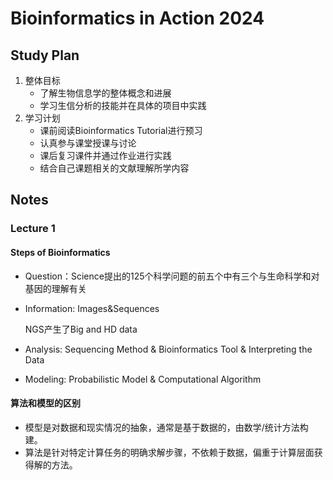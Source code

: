 # Bioinformatics in Action 2024
## Study Plan
1. 整体目标
   - 了解生物信息学的整体概念和进展
   - 学习生信分析的技能并在具体的项目中实践
2. 学习计划
   - 课前阅读Bioinformatics Tutorial进行预习
   - 认真参与课堂授课与讨论
   - 课后复习课件并通过作业进行实践
   - 结合自己课题相关的文献理解所学内容
## Notes 
### Lecture 1
#### Steps of Bioinformatics
- Question：Science提出的125个科学问题的前五个中有三个与生命科学和对基因的理解有关
- Information: Images&Sequences

  NGS产生了Big and HD data
- Analysis: Sequencing Method & Bioinformatics Tool & Interpreting the Data
- Modeling: Probabilistic Model & Computational Algorithm

#### 算法和模型的区别
- 模型是对数据和现实情况的抽象，通常是基于数据的，由数学/统计方法构建。
- 算法是针对特定计算任务的明确求解步骤，不依赖于数据，偏重于计算层面获得解的方法。
